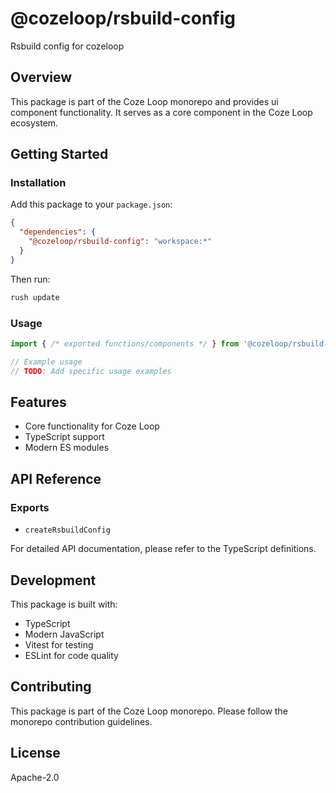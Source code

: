 # @cozeloop/rsbuild-config

Rsbuild config for cozeloop

## Overview

This package is part of the Coze Loop monorepo and provides ui component functionality. It serves as a core component in the Coze Loop ecosystem.

## Getting Started

### Installation

Add this package to your `package.json`:

```json
{
  "dependencies": {
    "@cozeloop/rsbuild-config": "workspace:*"
  }
}
```

Then run:

```bash
rush update
```

### Usage

```typescript
import { /* exported functions/components */ } from '@cozeloop/rsbuild-config';

// Example usage
// TODO: Add specific usage examples
```

## Features

- Core functionality for Coze Loop
- TypeScript support
- Modern ES modules

## API Reference

### Exports

- `createRsbuildConfig`


For detailed API documentation, please refer to the TypeScript definitions.

## Development

This package is built with:

- TypeScript
- Modern JavaScript
- Vitest for testing
- ESLint for code quality

## Contributing

This package is part of the Coze Loop monorepo. Please follow the monorepo contribution guidelines.

## License

Apache-2.0
